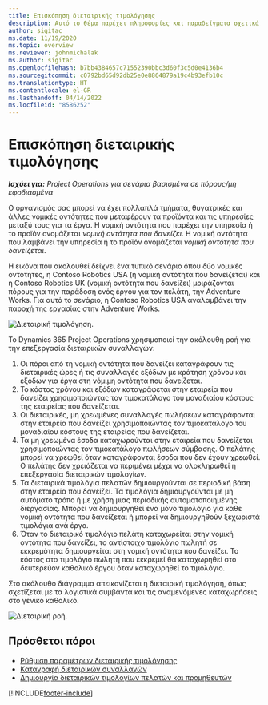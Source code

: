 ```yaml
---
title: Επισκόπηση διεταιρικής τιμολόγησης
description: Αυτό το θέμα παρέχει πληροφορίες και παραδείγματα σχετικά με τη διεταιρική τιμολόγηση για έργα.
author: sigitac
ms.date: 11/19/2020
ms.topic: overview
ms.reviewer: johnmichalak
ms.author: sigitac
ms.openlocfilehash: b7bb4384657c71552390bbc3d60f3c5d0e4136b4
ms.sourcegitcommit: c0792bd65d92db25e0e8864879a19c4b93efb10c
ms.translationtype: HT
ms.contentlocale: el-GR
ms.lasthandoff: 04/14/2022
ms.locfileid: "8586252"
---
```

# <a name="intercompany-invoicing-overview"></a>Επισκόπηση διεταιρικής τιμολόγησης

_**Ισχύει για:** Project Operations για σενάρια βασισμένα σε πόρους/μη εφοδιασμένα_

Ο οργανισμός σας μπορεί να έχει πολλαπλά τμήματα, θυγατρικές και άλλες νομικές οντότητες που μεταφέρουν τα προϊόντα και τις υπηρεσίες μεταξύ τους για τα έργα. Η νομική οντότητα που παρέχει την υπηρεσία ή το προϊόν ονομάζεται *νομική οντότητα που δανείζει*. Η νομική οντότητα που λαμβάνει την υπηρεσία ή το προϊόν ονομάζεται *νομική οντότητα που δανείζεται*.

Η εικόνα που ακολουθεί δείχνει ένα τυπικό σενάριο όπου δύο νομικές οντότητες, η Contoso Robotics USA (η νομική οντότητα που δανείζεται) και η Contoso Robotics UK (νομική οντότητα που δανείζει) μοιράζονται πόρους για την παράδοση ενός έργου για τον πελάτη, την Adventure Works. Για αυτό το σενάριο, η Contoso Robotics USA αναλαμβάνει την παροχή της εργασίας στην Adventure Works.

![Διεταιρική τιμολόγηση.](./media/IntercompanyScenario.png) 

Το Dynamics 365 Project Operations χρησιμοποιεί την ακόλουθη ροή για την επεξεργασία διεταιρικών συναλλαγών:

1. Οι πόροι από τη νομική οντότητα που δανείζει καταγράφουν τις διεταιρικές ώρες ή τις συναλλαγές εξόδων με κράτηση χρόνου και εξόδων για έργα στη νόμιμη οντότητα που δανείζεται.
2. Το κόστος χρόνου και εξόδων καταγράφεται στην εταιρεία που δανείζει χρησιμοποιώντας τον τιμοκατάλογο του μοναδιαίου κόστους της εταιρείας που δανείζεται.
3. Οι διεταιρικές, μη χρεωμένες συναλλαγές πωλήσεων καταγράφονται στην εταιρεία που δανείζει χρησιμοποιώντας τον τιμοκατάλογο του μοναδιαίου κόστους της εταιρείας που δανείζεται.
4. Τα μη χρεωμένα έσοδα καταχωρούνται στην εταιρεία που δανείζεται χρησιμοποιώντας τον τιμοκατάλογο πωλήσεων σύμβασης. Ο πελάτης μπορεί να χρεωθεί όταν καταγράφονται έσοδα που δεν έχουν χρεωθεί. Ο πελάτης δεν χρειάζεται να περιμένει μέχρι να ολοκληρωθεί η επεξεργασία διεταιρικών τιμολογίων.
5. Τα διεταιρικά τιμολόγια πελατών δημιουργούνται σε περιοδική βάση στην εταιρεία που δανείζει. Τα τιμολόγια δημιουργούνται με μη αυτόματο τρόπο ή με χρήση μιας περιοδικής αυτοματοποιημένης διεργασίας. Μπορεί να δημιουργηθεί ένα μόνο τιμολόγιο για κάθε νομική οντότητα που δανείζεται ή μπορεί να δημιουργηθούν ξεχωριστά τιμολόγια ανά έργο.
6. Όταν το διεταιρικό τιμολόγιο πελάτη καταχωρείται στην νομική οντότητα που δανείζει, το αντίστοιχο τιμολόγιο πωλητή σε εκκρεμότητα δημιουργείται στη νομική οντότητα που δανείζει. Το κόστος στο τιμολόγιο πωλητή που εκκρεμεί θα καταχωρηθεί στο δευτερεύον καθολικό έργου όταν καταχωρηθεί το τιμολόγιο.

Στο ακόλουθο διάγραμμα απεικονίζεται η διεταιρική τιμολόγηση, όπως σχετίζεται με τα λογιστικά συμβάντα και τις αναμενόμενες καταχωρήσεις στο γενικό καθολικό.

![Διεταιρική ροή.](./media/IntercompanyFlow.png)

## <a name="additional-resources"></a>Πρόσθετοι πόροι

- [Ρύθμιση παραμέτρων διεταιρικής τιμολόγησης](configure-intercompany-invoicing.md)
- [Καταγραφή διεταιρικών συναλλαγών](create-intercompany-transactions.md)
- [Δημιουργία διεταιρικών τιμολογίων πελατών και προμηθευτών](create-intercompany-customer-vendor-invoices.md)


[!INCLUDE[footer-include](../includes/footer-banner.md)]